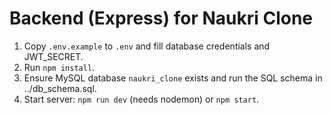 # Backend (Express) for Naukri Clone

1. Copy `.env.example` to `.env` and fill database credentials and JWT_SECRET.
2. Run `npm install`.
3. Ensure MySQL database `naukri_clone` exists and run the SQL schema in ../db_schema.sql.
4. Start server: `npm run dev` (needs nodemon) or `npm start`.
